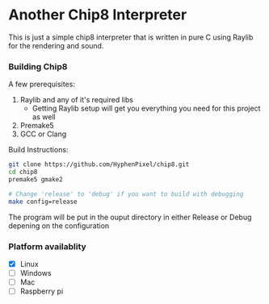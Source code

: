 # Another Chip8 Interpreter
This is just a simple chip8 interpreter that is written in pure C using Raylib for the rendering and sound.

### Building Chip8
A few prerequisites:
1. Raylib and any of it's required libs
    - Getting Raylib setup will get you everything you need for this project as well
2. Premake5
3. GCC or Clang

Build Instructions:
```bash
git clone https://github.com/HyphenPixel/chip8.git
cd chip8
premake5 gmake2

# Change 'release' to 'debug' if you want to build with debugging
make config=release
```
The program will be put in the ouput directory in either Release or Debug depening on the configuration

### Platform availablity
 - [x] Linux
 - [ ] Windows
 - [ ] Mac
 - [ ] Raspberry pi 
